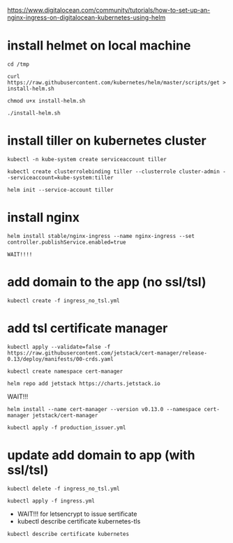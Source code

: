 https://www.digitalocean.com/community/tutorials/how-to-set-up-an-nginx-ingress-on-digitalocean-kubernetes-using-helm

# install helmet on local machine

```
cd /tmp
```

```
curl https://raw.githubusercontent.com/kubernetes/helm/master/scripts/get > install-helm.sh
```

```
chmod u+x install-helm.sh
```

```
./install-helm.sh
```

# install tiller on kubernetes cluster

```
kubectl -n kube-system create serviceaccount tiller
```

```
kubectl create clusterrolebinding tiller --clusterrole cluster-admin --serviceaccount=kube-system:tiller
```

```
helm init --service-account tiller
```

# install nginx

```
helm install stable/nginx-ingress --name nginx-ingress --set controller.publishService.enabled=true

WAIT!!!!
```

<!-- helm uninstall nginx-ingress -->

# add domain to the app (no ssl/tsl)

```
kubectl create -f ingress_no_tsl.yml
```

# add tsl certificate manager

```
kubectl apply --validate=false -f https://raw.githubusercontent.com/jetstack/cert-manager/release-0.13/deploy/manifests/00-crds.yaml
```

```
kubectl create namespace cert-manager
```

```
helm repo add jetstack https://charts.jetstack.io
```

WAIT!!!

```
helm install --name cert-manager --version v0.13.0 --namespace cert-manager jetstack/cert-manager
```

<!-- kubectl create -f production_issuer.yml -->

```
kubectl apply -f production_issuer.yml
```

# update add domain to app (with ssl/tsl)

```
kubectl delete -f ingress_no_tsl.yml
```

```
kubectl apply -f ingress.yml
```

- WAIT!!! for letsencrypt to issue sertificate
- kubectl describe certificate kubernetes-tls

```
kubectl describe certificate kubernetes
```
